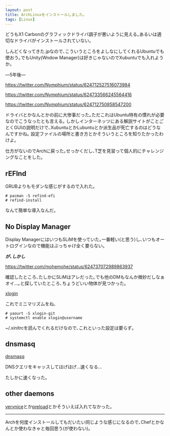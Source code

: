 ```yaml
---
layout: post
title: ArchLinuxをインストールしました｡
tags: [Linux]
---
```

どうもX1 Carbonのグラフィックドライバ調子が悪いように見える｡あるいは適切なドライバがインストールされていない｡

しんどくなってきた.jpなので､こういうところをよしなにしてくれるUbuntuでも使おう｡でもUnity(Wndow Manager)は好きじゃないのでXubuntuでも入れようか｡

―5年後―

https://twitter.com/Nymphium/status/624712527516073984

https://twitter.com/Nymphium/status/624733566245564416

https://twitter.com/Nymphium/status/624712750858547200

ドライバとかなんとかの前に大惨事だった｡ただこれはUbuntu特有の慣れが必要なのでこうなったとも言える｡
しかしインターネッツにある解説サイトがことごとくGUIの説明だけで､XubuntuとかLubuntuとか派生品が死亡するのはどうなんですかね｡
設定ファイルの場所と書き方とかそういうところを知りたかったわけよ｡

仕方がないのでArchに戻った｡せっかくだし､T芝を見習って個人的にチャレンジングなことをした｡

## rEFInd
GRUBよりもモダンな感じがするので入れた｡

```
# pacman -S refind-efi
# refind-install
```

なんて簡単な導入なんだ｡

## No Display Manager
Display ManagerにはいつもSLiMを使っていた｡一番軽い(と思う)し､いつもオートログインなので機能はぶっちゃけ全く要らない｡

***が､しかし***

https://twitter.com/mohemohe/status/624737072989863937

確認したところ､たしかにSLiMはアレだった｡でも他のDMもなんか微妙だしなぁオイ…｡と探していたところ､ちょうどいい物体が見つかった｡

[xlogin](https://aur.archlinux.org/packages/xlogin-git/)

これでミニマリズムをね､

```
# yaourt -S xlogin-git
# systemctl enable xlogin@username
```

~/.xinitrcを読んでくれるだけなので､これといった設定は要らず｡

## dnsmasq
[dnsmasq](https://wiki.archlinuxjp.org/index.php/Dnsmasq#NetworkManager)

DNSクエリをキャッスしてほげほげ…速くなる…

たしかに速くなった｡

## other daemons
[verynice](https://wiki.archlinux.org/index.php/VeryNice?redirect=no)とか[preload](https://wiki.archlinux.org/index.php/Preload)とかそういえば入れてなかった｡

---

Archを何度インストールしてもだいたい同じような感じになるので､Chefとかなんとか使わなきゃと毎回思う(が使わない)｡

